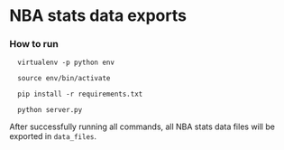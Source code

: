 # NBA stats data exports

### How to run

```
  virtualenv -p python env

  source env/bin/activate

  pip install -r requirements.txt

  python server.py
```

After successfully running all commands, all NBA stats data files will be exported in `data_files`.